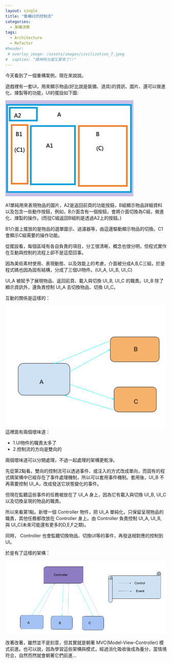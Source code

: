 ```yaml
---
layout: single
title: "重構UI的控制流"
categories:
  - 架構決策
tags:
  - Architecture
  - Refactor
#header:
 # overlay_image: /assets/images/civilization_7.jpeg
#  caption: "精神時光屋又要來了!!"
---
```

今天看到了一個重構案例，現在來說說。

遊戲裡有一套UI，用來顯示物品(好比說是裝備、道具)的資訊、圖片、還可以做進化、煉製等的功能，UI的擺設如下圖:

![UI Layout](/assets/images/ui_layout.jpg)

A1單純用來表現物品的圖片，A2是返回前頁的功能按鈕，B組顯示物品詳細資料以及包含一些動作按鈕，例如，B介面含有一個按鈕，會將介面切換為C組，做進化、煉製的操作。(而從C組返回B組則是透過A2上的按鈕。)

B1介面上擺放的是物品的選單圖示、過濾器等，由這邊驅動顯示物品的切換。C1會顯示C組需要的操作功能。

從擺設看，每個區域有各自負責的項目，分工很清晰，概念也很分明，但程式實作在互動與控制的流程上卻不是這麼回事。

因為美術素材使用、表現動態、以及效能上的考慮，介面被分成A,B,C三組，於是程式碼也因為固有結構，分成了三個UI物件。(UI_A, UI_B, UI_C)

UI_A 被賦予了展現物品、返回前頁、載入與切換 UI_B, UI_C 的職責。UI_B 除了顯示資訊外，還負責控制 UI_A 去切換物品、切換 UI_C。

互動的關係是這樣的：

![Original Archecture](/assets/images/ui_arch1.png)
這裡面有兩個壞味道：

* 1.UI物件的職責太多了
* 2.控制流的方向是雙向的
  
兩個壞味道可以分開處理，不過一起處理的架構更乾淨。

先從第2點看。雙向的控制流可以透過事件、或注入的方式改成單向，而固有的程式碼架構中已經存在了事件處理機制，所以可以套用事件機制。套用後，UI_B 不再需要控制 UI_A，改成發送它狀態變化的事件。

但現在監聽這些事件的任務被放在了 UI_A 身上，因為它有載入與切換 UI_B, UI_C 以及切換呈現的物品的職責。

所以來看第1點。新增一個 Controller 物件，把 UI_A 單純化，只保留呈現物品的職責，其他任務都改放在 Controller 身上。由 Controller 負責控制 UI_A, UI_B, 與 UI_C(未來可能還有更多的D,E,F之類)。

同時， Controller 也會監聽切換物品、切換UI等的事件，再發送相對應的控制到 UI。

於是有了這樣的架構：

![Refactored Archecture](/assets/images/ui_arch2.png)

改著改著，雖然並不是刻意，但其實就是朝著 MVC(Model-View-Controller) 模式前進。也可以說，因為學習這些架構與模式，經過消化吸收後成為養分，當情境符合，自然而然就會朝著它們前進...
